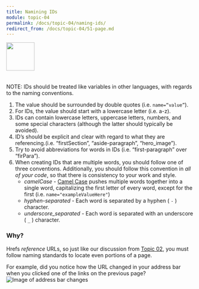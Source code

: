 ```yaml
---
title: Namining IDs
module: topic-04
permalink: /docs/topic-04/naming-ids/
redirect_from: /docs/topic-04/51-page.md
---
```


<img src="./../../../img/arrow-divider.svg" style="width: 75px; border: none; margin: 0px 0 20px 0" />

<span class="label label-info">NOTE:</span> IDs should be treated like variables in other languages, with regards to the naming conventions.

1. The value should be surrounded by double quotes (i.e. `name=“value”`).
2. For IDs, the value should start with a lowercase letter (i.e. a-z).
3. IDs can contain lowercase letters, uppercase letters, numbers, and some special characters (although the latter should typically be avoided).
4. ID’s should be explicit and clear with regard to what they are referencing.(i.e. “firstSection”, “aside-paragraph”, “hero\_image”).
5. Try to avoid abbreviations for words in IDs (i.e. “first-paragraph” over “firPara”).
6. When creating IDs that are multiple words, you should follow one of three conventions. Additionally, you should follow this convention in _all of your code_, so that there is consistency to your work and style.
	-  _camelCase_ - [Camel Case](https://en.wikipedia.org/wiki/Camel_case) pushes multiple words together into a single word, capitalizing the first letter of every word, except for the first (i.e. `name="exampleValueHere"`)
	- _hyphen-separated_ - Each word is separated by a hyphen ( `-` ) character.
	- _underscore\_separated_ - Each word is separated with an underscore ( `_` ) character.


### Why?

Hrefs _reference_ URLs, so just like our discussion from <a href="{{ site.url }}/docs/topic-02/file-naming-quiz/" target="_blank">Topic 02</a>, you must follow naming standards to locate even portions of a page.

For example, did you notice how the URL changed in your address bar when you clicked one of the links on the previous page?
	![Image of address bar changes](../img/href-id-url-change.jpg)
